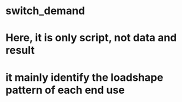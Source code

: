 # switch_demand
# Here, it is only script, not data and result
# it mainly identify the loadshape pattern of each end use
